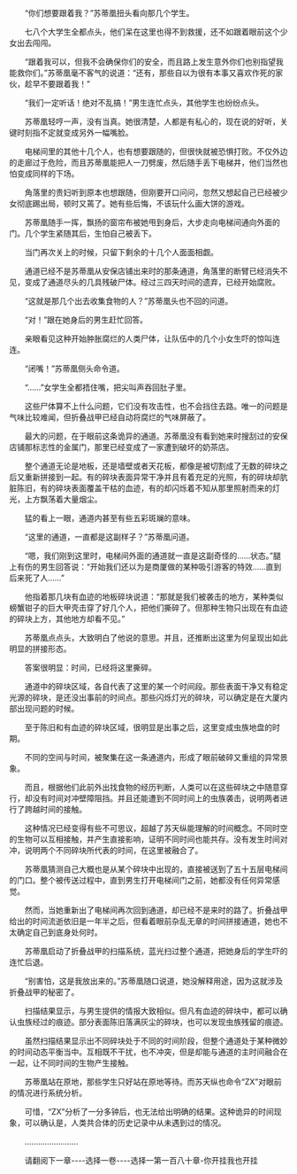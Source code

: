 <div class="read-content j_readContent" id="">
                <p>　　“你们想要跟着我？”苏蒂凰扭头看向那几个学生。<p>　　七八个大学生全都点头，他们呆在这里也得不到救援，还不如跟着眼前这个少女出去闯闯。<p>　　“跟着我可以，但我不会确保你们的安全，而且路上发生意外你们也别指望我能救你们。”苏蒂凰毫不客气的说道：“还有，那些自以为很有本事又喜欢作死的家伙，趁早不要跟着我！”<p>　　“我们一定听话！绝对不乱搞！”男生连忙点头，其他学生也纷纷点头。<p>　　苏蒂凰轻哼一声，没有当真。她很清楚，人都是有私心的，现在说的好听，关键时刻指不定就变成另外一幅嘴脸。<p>　　电梯间里的其他十几个人，也有想要跟随的，但很快就被恐惧打败。不仅外边的走廊过于危险，而且苏蒂凰能把人一刀劈废，然后随手丢下电梯井，他们当然也怕变成同样的下场。<p>　　角落里的贵妇听到原本也想跟随，但刚要开口问问，忽然又想起自己已经被少女彻底踢出局，顿时又蔫了。她有些后悔，不该玩什么画大饼的游戏。<p>　　苏蒂凰随手一挥，飘扬的窗帘布被她甩到身后，大步走向电梯间通向外面的门。几个学生紧随其后，生怕自己被丢下。<p>　　当门再次关上的时候，只留下剩余的十几个人面面相觑。<p>　　通道已经不是苏蒂凰从安保店铺出来时的那条通道，角落里的断臂已经消失不见，变成了通道尽头的几具残破尸体。经过三四天时间的遗弃，已经开始腐败。<p>　　“这就是那几个出去收集食物的人？”苏蒂凰头也不回的问道。<p>　　“对！”跟在她身后的男生赶忙回答。<p>　　亲眼看见这种开始肿胀腐烂的人类尸体，让队伍中的几个小女生吓的惊叫连连。<p>　　“闭嘴！”苏蒂凰侧头命令道。<p>　　“……”女学生全都捂住嘴，把尖叫声吞回肚子里。<p>　　这些尸体算不上什么问题，它们没有攻击性，也不会挡住去路。唯一的问题是气味比较难闻，但折叠战甲已经自动将腐烂的气味屏蔽了。<p>　　最大的问题，在于眼前这条诡异的通道。苏蒂凰没有看到她来时搜刮过的安保店铺那标志性的金属门，那里已经变成了一家遭到破坏的奶茶店。<p>　　整个通道无论是地板，还是墙壁或者天花板，都像是被切割成了无数的碎块之后又重新拼接到一起。有的碎块表面异常干净并且有着充足的光照，有的碎块却肮脏陈旧，有的碎块表面覆盖干枯的血迹，有的却闪烁着不知从那里照射而来的灯光，上方飘荡着大量烟尘。<p>　　猛的看上一眼，通道内甚至有些五彩斑斓的意味。<p>　　“这里的通道，一直都是这副样子？”苏蒂凰问道。<p>　　“嗯，我们刚到这里时，电梯间外面的通道就一直是这副奇怪的……状态。”腿上有伤的男生回答说：“开始我们还以为是商厦做的某种吸引游客的特效……直到后来死了人……”<p>　　他指着那几块有血迹的地板碎块说道：“那就是我们被袭击的地方，某种类似螃蟹钳子的巨大甲壳击穿了好几个人，把他们撕碎了。但那种生物只出现在有血迹的碎块上方，其他地方却看不见。”<p>　　苏蒂凰点点头，大致明白了他说的意思。并且，还推断出这里为何呈现出如此明显的拼接形态。<p>　　答案很明显：时间，已经将这里撕碎。<p>　　通道中的碎块区域，各自代表了这里的某一个时间段。那些表面干净又有稳定光源的碎块，是还没出事前的时间点。那些闪烁灯光的碎块，可以确定是在大厦内部出现问题的时候。<p>　　至于陈旧和有血迹的碎块区域，很明显是出事之后，这里变成虫族地盘的时期。<p>　　不同的空间与时间，被聚集在这一条通道内，形成了眼前破碎又重组的异常景象。<p>　　而且，根据他们此前外出找食物的经历判断，人类可以在这些碎块之中随意穿行，却没有时间对冲壁障阻挡。并且还能遭到不同时间上的虫族袭击，说明两者进行了跨越时间的接触。<p>　　这种情况已经变得有些不可思议，超越了苏天纵能理解的时间概念。不同时空的生物可以互相接触，并产生直接影响，证明不同时间也能共存。没有发生时间对冲，说明两个不同碎块所代表的时间，在这里被融合了。<p>　　苏蒂凰猜测自己大概也是从某个碎块中出现的，直接被送到了五十五层电梯间的门口。整个被传送过程中，直到男生打开电梯间门之前，她都没有任何异常感觉。<p>　　然而，当她重新出了电梯间再次回到通道，却已经不是来时的路了。折叠战甲给出的时间流逝依旧是一年半之后，但看着眼前杂乱无章的时间拼接通道，她也不太确定自己到底身处何时。<p>　　苏蒂凰启动了折叠战甲的扫描系统，蓝光扫过整个通道，把她身后的学生吓的连忙后退。<p>　　“别害怕，这是我放出来的。”苏蒂凰随口说道，她没解释用途，因为这就涉及折叠战甲的秘密了。<p>　　扫描结果显示，与男生提供的情报大致相似。但凡有血迹的碎块中，都可以确认虫族经过的痕迹。部分表面陈旧落满灰尘的碎块，也可以发现虫族残留的痕迹。<p>　　虽然扫描结果显示出不同碎块处于不同的时间阶段，但整个通道处于某种微妙的时间动态平衡当中。互相既不干扰，也不冲突，但是却能与通道的主时间融合在一起，让不同时间的生物产生接触。<p>　　苏蒂凰站在原地，那些学生只好站在原地等待。而苏天纵也命令“ZX”对眼前的情况进行系统分析。<p>　　可惜，“ZX”分析了一分多钟后，也无法给出明确的结果。这种诡异的时间现象，可以确认是，人类共合体的历史记录中从未遇到过的情况。<p>　　……………………<p>　　请翻阅下一章----选择一卷----选择一第一百八十章-你开挂我也开挂<p>　　<p> 
            </div>